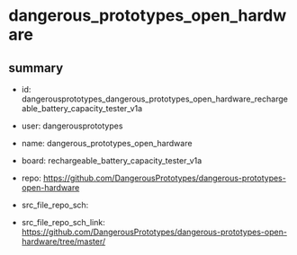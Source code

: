 # dangerous_prototypes_open_hardware
 
## summary 
* id: dangerousprototypes_dangerous_prototypes_open_hardware_rechargeable_battery_capacity_tester_v1a
* user: dangerousprototypes
* name: dangerous_prototypes_open_hardware
* board: rechargeable_battery_capacity_tester_v1a
* repo: https://github.com/DangerousPrototypes/dangerous-prototypes-open-hardware



* src_file_repo_sch: 
* src_file_repo_sch_link: https://github.com/DangerousPrototypes/dangerous-prototypes-open-hardware/tree/master/




